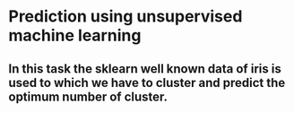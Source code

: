 # Prediction using unsupervised machine learning
## In this task the sklearn well known data of iris is used to which we have to cluster and predict the optimum number of cluster.
